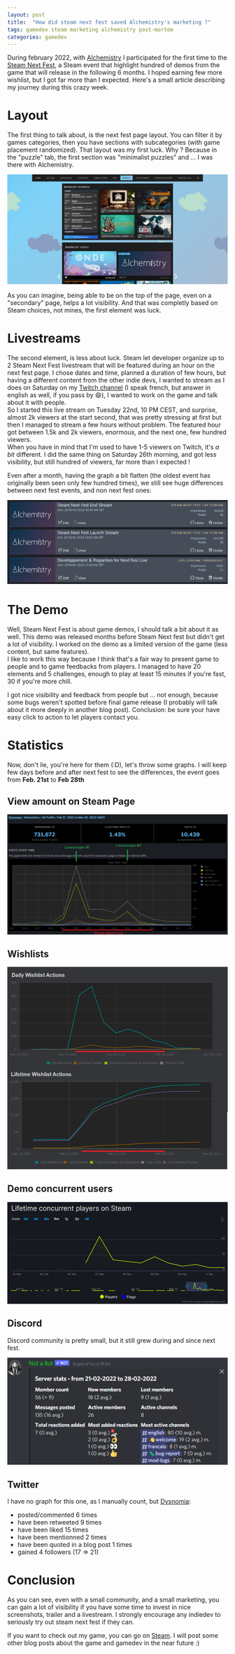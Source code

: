 ```yaml
---
layout: post
title:  "How did steam next fest saved Alchemistry's marketing ?"
tags: gamedev steam marketing alchemistry post-mortem
categories: gamedev
---
```


During february 2022, with [Alchemistry](https://store.steampowered.com/app/1730540/Alchemistry/) I participated for the first time to the [Steam Next Fest](https://store.steampowered.com/sale/nextfest), a Steam event that highlight hundred of demos from the game that will release in the following 6 months. I hoped earning few more wishlist, but I got far more than I expected. Here's a small article describing my journey during this crazy week.

# Layout

The first thing to talk about, is the next fest page layout. You can filter it by games categories, then you have sections with subcategories (with game placement randomized). That layout was my first luck. Why ? Because in the "puzzle" tab, the first section was "minimalist puzzles" and ... I was there with Alchemistry.

![](/assets/img/2022-02-21_185553_store.steampowered.com.png)

As you can imagine, being able to be on the top of the page, even on a "secondary" page, helps a lot visibility. And that was completly based on Steam choices, not mines, the first element was luck.

# Livestreams

The second element, is less about luck. Steam let developer organize up to 2 Steam Next Fest livestream that will be featured during an hour on the next fest page. I chose dates and time, planned a duration of few hours, but having a different content from the other indie devs, I wanted to stream as I does on Saturday on my [Twitch channel](https://www.twitch.tv/elanis42) (I speak french, but answer in english as well, if you pass by 😄), I wanted to work on the game and talk about it with people.  
So I started this live stream on Tuesday 22nd, 10 PM CEST, and surprise, almost 2k viewers at the start second, that was pretty stressing at first but then I managed to stream a few hours without problem. The featured hour got between 1.5k and 2k viewers, enormous, and the next one, few hundred viewers.  
When you have in mind that I'm used to have 1-5 viewers on Twitch, it's *a bit* different.
I did the same thing on Saturday 26th morning, and got less visibility, but still hundred of viewers, far more than I expected !

Even after a month, having the graph a bit flatten (the oldest event has originally been seen only few hundred times), we still see huge differences between next fest events, and non next fest ones:

![](/assets/img/2022-03-18_alchemistry-next-fest-events.png)

# The Demo

Well, Steam Next Fest is about game demos, I should talk a bit about it as well. This demo was released months before Steam Next fest but didn't get a lot of visibility. I worked on the demo as a limited version of the game (less content, but same features).  
I like to work this way because I think that's a fair way to present game to people and to game feedbacks from players.
I managed to have 20 elements and 5 challenges, enough to play at least 15 minutes if you're fast, 30 if you're more chill.  

I got nice visibility and feedback from people but ... not enough, because some bugs weren't spotted before final game release (I probably will talk about it more deeply in another blog post). Conclusion: be sure your have easy click to action to let players contact you.

# Statistics

Now, don't lie, you're here for them (:D), let's throw some graphs. I will keep few days before and after next fest to see the differences, the event goes from **Feb. 21st** to **Feb 28th**

## View amount on Steam Page

![](/assets/img/2022-02-21_2022-02-28_alchemistry-steam-store-visits.png)

## Wishlists

![](/assets/img/2022-02-21_2022-02-28_alchemistry-steam-wishlists.png)

## Demo concurrent users

![](/assets/img/2022-02-21_2022-02-28_alchemistry-demo-concurrent-players.png)

## Discord

Discord community is pretty small, but it still grew during and since next fest.

![](/assets/img/2022-02-21_2022-02-28_alchemistry-discord.png)

## Twitter

I have no graph for this one, as I manually count, but [Dysnomia](https://twitter.com/DysnomiaStudio):
 - posted/commented 6 times
 - have been retweeted 9 times
 - have been liked 15 times
 - have been mentionned 2 times
 - have been quoted in a blog post 1 times
 - gained 4 followers (17 => 21)

# Conclusion

As you can see, even with a small community, and a small marketing, you can gain a lot of visibility if you have some time to invest in nice screenshots, trailer and a livestream. I strongly encourage any indiedev to seriously try out steam next fest if they can.  

If you want to check out my game, you can go on [Steam](https://store.steampowered.com/app/1730540/Alchemistry/). I will post some other blog posts about the game and gamedev in the near future :)